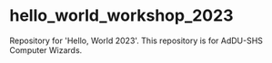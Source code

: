 # hello_world_workshop_2023
Repository for 'Hello, World 2023'. This repository is for AdDU-SHS Computer Wizards.
